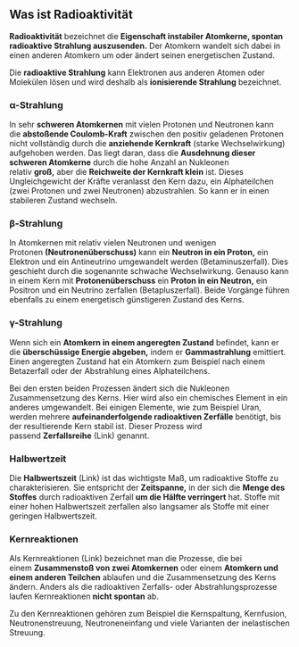 
## Was ist Radioaktivität
**Radioaktivität** bezeichnet die **Eigenschaft instabiler Atomkerne, spontan radioaktive Strahlung auszusenden.** Der Atomkern wandelt sich dabei in einen anderen Atomkern um oder ändert seinen energetischen Zustand.

Die **radioaktive Strahlung** kann Elektronen aus anderen Atomen oder Molekülen lösen und wird deshalb als **ionisierende Strahlung** bezeichnet. 

### α-Strahlung
In sehr **schweren Atomkernen** mit vielen Protonen und Neutronen kann die **abstoßende Coulomb-Kraft** zwischen den positiv geladenen Protonen nicht vollständig durch die **anziehende Kernkraft** (starke Wechselwirkung) aufgehoben werden. Das liegt daran, dass die **Ausdehnung dieser schweren Atomkerne** durch die hohe Anzahl an Nukleonen relativ **groß,** aber die **Reichweite der Kernkraft klein** ist. Dieses Ungleichgewicht der Kräfte veranlasst den Kern dazu, ein Alphateilchen (zwei Protonen und zwei Neutronen) abzustrahlen. So kann er in einen stabileren Zustand wechseln.

### β-Strahlung
In Atomkernen mit relativ vielen Neutronen und wenigen Protonen **(Neutronenüberschuss)** kann ein **Neutron in ein Proton,** ein Elektron und ein Antineutrino umgewandelt werden (Betaminuszerfall). Dies geschieht durch die sogenannte schwache Wechselwirkung. Genauso kann in einem Kern mit **Protonenüberschuss** ein **Proton in ein Neutron,** ein Positron und ein Neutrino zerfallen (Betapluszerfall). Beide Vorgänge führen ebenfalls zu einem energetisch günstigeren Zustand des Kerns.

### γ-Strahlung
Wenn sich ein **Atomkern in einem angeregten Zustand** befindet, kann er die **überschüssige Energie abgeben,** indem er **Gammastrahlung** emittiert. Einen angeregten Zustand hat ein Atomkern zum Beispiel nach einem Betazerfall oder der Abstrahlung eines Alphateilchens.

Bei den ersten beiden Prozessen ändert sich die Nukleonen Zusammensetzung des Kerns. Hier wird also ein chemisches Element in ein anderes umgewandelt. Bei einigen Elemente, wie zum Beispiel Uran, werden mehrere **aufeinanderfolgende radioaktiven Zerfälle** benötigt, bis der resultierende Kern stabil ist. Dieser Prozess wird passend **Zerfallsreihe** (Link) genannt.

### Halbwertzeit
Die **Halbwertszeit** (Link) ist das wichtigste Maß, um radioaktive Stoffe zu charakterisieren. Sie entspricht der **Zeitspanne,** in der sich die **Menge des Stoffes** durch radioaktiven Zerfall **um die Hälfte verringert** hat. Stoffe mit einer hohen Halbwertszeit zerfallen also langsamer als Stoffe mit einer geringen Halbwertszeit.
### Kernreaktionen
Als Kernreaktionen (Link) bezeichnet man die Prozesse, die bei einem **Zusammenstoß von zwei Atomkernen** oder einem **Atomkern und einem anderen Teilchen** ablaufen und die Zusammensetzung des Kerns ändern. Anders als die radioaktiven Zerfalls- oder Abstrahlungsprozesse laufen Kernreaktionen **nicht spontan** ab.

Zu den Kernreaktionen gehören zum Beispiel die Kernspaltung, Kernfusion, Neutronenstreuung, Neutroneneinfang und viele Varianten der inelastischen Streuung.
